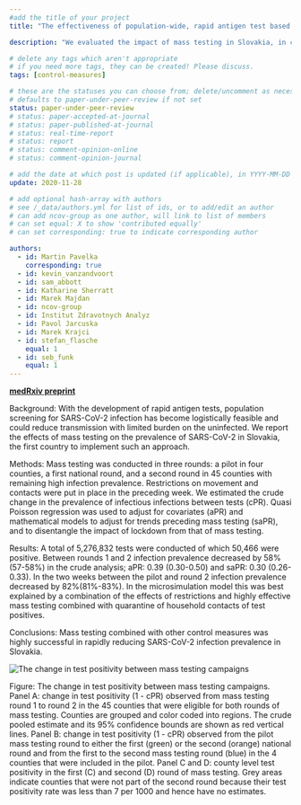```yaml
---
#add the title of your project
title: "The effectiveness of population-wide, rapid antigen test based screening in reducing SARS-CoV-2 infection prevalence in Slovakia" 

description: "We evaluated the impact of mass testing in Slovakia, in combination with other measures put in place around the time, by comparing infection prevalence in each round of testing." 

# delete any tags which aren't appropriate
# if you need more tags, they can be created! Please discuss.
tags: [control-measures]

# these are the statuses you can choose from; delete/uncomment as necessary
# defaults to paper-under-peer-review if not set
status: paper-under-peer-review
# status: paper-accepted-at-journal
# status: paper-published-at-journal
# status: real-time-report
# status: report
# status: comment-opinion-online
# status: comment-opinion-journal

# add the date at which post is updated (if applicable), in YYYY-MM-DD
update: 2020-11-28

# add optional hash-array with authors
# see /_data/authors.yml for list of ids, or to add/edit an author
# can add ncov-group as one author, will link to list of members
# can set equal: X to show 'contributed equally'
# can set corresponding: true to indicate corresponding author

authors:
  - id: Martin Pavelka
    corresponding: true
  - id: kevin_vanzandvoort
  - id: sam_abbott
  - id: Katharine Sherratt
  - id: Marek Majdan
  - id: ncov-group
  - id: Institut Zdravotnych Analyz
  - id: Pavol Jarcuska
  - id: Marek Krajci
  - id: stefan_flasche
    equal: 1
  - id: seb_funk
    equal: 1
---
```


**[medRxiv preprint](https://www.medrxiv.org/content/10.1101/2020.12.02.20240648v1)**

Background: With the development of rapid antigen tests, population screening for SARS-CoV-2 infection has become logistically feasible and could reduce transmission with limited burden on the uninfected. We report the effects of mass testing on the prevalence of SARS-CoV-2 in Slovakia, the first country to implement such an approach.

Methods: Mass testing was conducted in three rounds: a pilot in four counties, a first national round, and a second round in 45 counties with remaining high infection prevalence. Restrictions on movement and contacts were put in place in the preceding week. We estimated the crude change in the prevalence of infectious infections between tests (cPR). Quasi Poisson regression was used to adjust for covariates (aPR) and mathematical models to adjust for trends preceding mass testing (saPR), and to disentangle the impact of lockdown from that of mass testing.

Results: A total of 5,276,832 tests were conducted of which 50,466 were positive. Between rounds 1 and 2 infection prevalence decreased by 58% (57-58%) in the crude analysis; aPR: 0.39 (0.30-0.50) and saPR: 0.30 (0.26-0.33). In the two weeks between the pilot and round 2 infection prevalence decreased by 82%(81%-83%). In the microsimulation model this was best explained by a combination of the effects of restrictions and highly effective mass testing combined with quarantine of household contacts of test positives.

Conclusions: Mass testing combined with other control measures was highly successful in rapidly reducing SARS-CoV-2 infection prevalence in Slovakia.

![The change in test positivity between mass testing campaigns](figures/Slovakia_Figure2.png)

Figure: The change in test positivity between mass testing campaigns. Panel A: change in test positivity (1 - cPR) observed from mass testing round 1 to round 2 in the 45 counties that were eligible for both rounds of mass testing. Counties are grouped and color coded into regions. The crude pooled estimate and its 95% confidence bounds are shown as red vertical lines. Panel B: change in test positivity (1 - cPR) observed from the pilot mass testing round to either the first (green) or the second (orange) national round and from the first to the second mass testing round (blue) in the 4 counties that were included in the pilot. Panel C and D: county level test positivity in the first (C) and second (D) round of mass testing. Grey areas indicate counties that were not part of the second round because their test positivity rate was less than 7 per 1000 and hence have no estimates.
